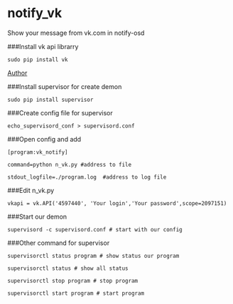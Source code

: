 notify_vk
=========

Show your message from vk.com in notify-osd

###Install vk api librarry

`sudo pip install vk`
 
[Author](https://github.com/dimka665/vk)
 
###Install supervisor for create demon
 
`sudo pip install supervisor` 
 
###Create config file for supervisor
 
`echo_supervisord_conf > supervisord.conf`
 
###Open config and add

`[program:vk_notify]`

`command=python n_vk.py #address to file`

`stdout_logfile=./program.log  #address to log file `

###Edit n_vk.py

`vkapi = vk.API('4597440', 'Your login','Your password',scope=2097151)`

###Start our demon

`supervisord -c supervisord.conf # start with our config`

###Other command for supervisor

`supervisorctl status program # show status our program` 

`supervisorctl status # show all status ` 

`supervisorctl stop program # stop program ` 

`supervisorctl start program # start program ` 

 
